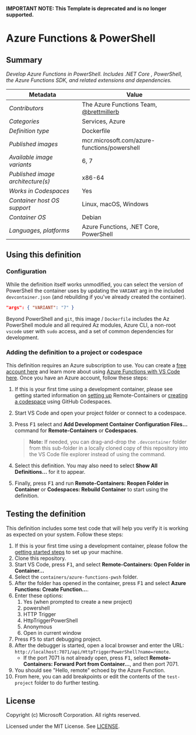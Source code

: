 **IMPORTANT NOTE: This Template is deprecated and is no longer supported.**

# Azure Functions & PowerShell

## Summary

_Develop Azure Functions in PowerShell. Includes .NET Core , PowerShell, the
Azure Functions SDK, and related extensions and dependencies._

| Metadata                          | Value                                                                      |
| --------------------------------- | -------------------------------------------------------------------------- |
| _Contributors_                    | The Azure Functions Team, [@brettmillerb](https://github.com/brettmillerb) |
| _Categories_                      | Services, Azure                                                            |
| _Definition type_                 | Dockerfile                                                                 |
| _Published images_                | mcr.microsoft.com/azure-functions/powershell                               |
| _Available image variants_        | 6, 7                                                                       |
| _Published image architecture(s)_ | x86-64                                                                     |
| _Works in Codespaces_             | Yes                                                                        |
| _Container host OS support_       | Linux, macOS, Windows                                                      |
| _Container OS_                    | Debian                                                                     |
| _Languages, platforms_            | Azure Functions, .NET Core, PowerShell                                     |

## Using this definition

### Configuration

While the definition itself works unmodified, you can select the version of
PowerShell the container uses by updating the `VARIANT` arg in the included
`devcontainer.json` (and rebuilding if you've already created the container).

```json
"args": { "VARIANT": "7" }
```

Beyond PowerShell and `git`, this image / `Dockerfile` includes the Az
PowerShell module and all required Az modules, Azure CLI, a non-root `vscode`
user with `sudo` access, and a set of common dependencies for development.

### Adding the definition to a project or codespace

This definition requires an Azure subscription to use. You can create a
[free account here](https://azure.microsoft.com/en-us/free/serverless/) and
learn more about using
[Azure Functions with VS Code here](https://docs.microsoft.com/en-us/azure/azure-functions/functions-create-first-function-vs-code).
Once you have an Azure account, follow these steps:

1. If this is your first time using a development container, please see getting
   started information on
   [setting up](https://aka.ms/vscode-remote/containers/getting-started)
   Remote-Containers or
   [creating a codespace](https://aka.ms/ghcs-open-codespace) using GitHub
   Codespaces.

2. Start VS Code and open your project folder or connect to a codespace.

3. Press <kbd>F1</kbd> select and **Add Development Container Configuration
   Files...** command for **Remote-Containers** or **Codespaces**.

    > **Note:** If needed, you can drag-and-drop the `.devcontainer` folder from
    > this sub-folder in a locally cloned copy of this repository into the VS
    > Code file explorer instead of using the command.

4. Select this definition. You may also need to select **Show All
   Definitions...** for it to appear.

5. Finally, press <kbd>F1</kbd> and run **Remote-Containers: Reopen Folder in
   Container** or **Codespaces: Rebuild Container** to start using the
   definition.

## Testing the definition

This definition includes some test code that will help you verify it is working
as expected on your system. Follow these steps:

1. If this is your first time using a development container, please follow the
   [getting started steps](https://aka.ms/vscode-remote/containers/getting-started)
   to set up your machine.
2. Clone this repository.
3. Start VS Code, press <kbd>F1</kbd>, and select **Remote-Containers: Open
   Folder in Container...**
4. Select the `containers/azure-functions-pwsh` folder.
5. After the folder has opened in the container, press <kbd>F1</kbd> and select
   **Azure Functions: Create Function...**.
6. Enter these options:
    1. Yes (when prompted to create a new project)
    2. powershell
    3. HTTP Trigger
    4. HttpTriggerPowerShell
    5. Anonymous
    6. Open in current window
7. Press <kbd>F5</kbd> to start debugging project.
8. After the debugger is started, open a local browser and enter the URL:
   `http://localhost:7071/api/HttpTriggerPowerShell?name=remote`.
    - If the port 7071 is not already open, press <kbd>F1</kbd>, select
      **Remote-Containers: Forward Port from Container...**, and then port 7071.
9. You should see "Hello, remote" echoed by the Azure Function.
10. From here, you can add breakpoints or edit the contents of the
    `test-project` folder to do further testing.

## License

Copyright (c) Microsoft Corporation. All rights reserved.

Licensed under the MIT License. See
[LICENSE](https://github.com/microsoft/vscode-dev-containers/blob/main/LICENSE).
